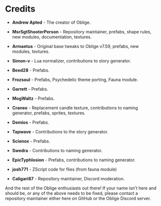 # Credits

* **Andrew Apted** - The creator of Oblige.

* **MsrSgtShooterPerson** - Repository maintainer, prefabs, shape rules, new modules, documentation, textures.
* **Armaetus** - Original base tweaks to Oblige v7.59, prefabs, new modules, textures.
* **Simon-v** - Lua normalizer, contributions to story generator.
* **Beed28** - Prefabs.
* **Frozsoul** - Prefabs, Psychedelic theme porting, Fauna module.
* **Garrett** - Prefabs.
* **MogWaltz** - Prefabs.
* **Craneo** - Replacement candle texture, contributions to naming generator, prefabs, sprites, textures.
* **Demios** - Prefabs.
* **Tapwave** - Contributions to the story generator.
* **Scionox** - Prefabs.
* **Swedra** - Contributions to naming generator.
* **EpicTyphlosion** - Prefabs, contributions to naming generator.
* **josh771** - ZScript code for flies (from fauna module)
* **Caligari87** - Repository maintainer, Discord moderation.

And the rest of the Oblige enthusiasts out there! If your name isn't here and should be, or any of the above needs to be fixed, please contact a repository maintainer either here on GitHub or the Oblige Discord server.
